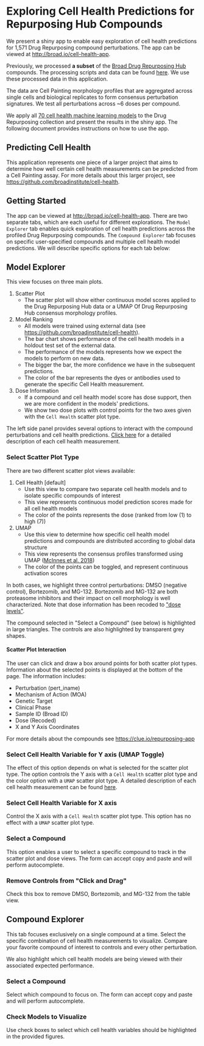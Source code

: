 # Exploring Cell Health Predictions for Repurposing Hub Compounds

We present a shiny app to enable easy exploration of cell health predictions for 1,571 Drug Repurposing compound perturbations.
The app can be viewed at http://broad.io/cell-health-app.

Previously, we processed **a subset** of the [Broad Drug Repurposing Hub](https://clue.io/repurposing#home) compounds.
The processing scripts and data can be found [here](https://github.com/broadinstitute/lincs-cell-painting).
We use these processed data in this application.

The data are Cell Painting morphology profiles that are aggregated across single cells and biological replicates to form consensus perturbation signatures.
We test all perturbations across ~6 doses per compound.

We apply all [70 cell health machine learning models](https://github.com/broadinstitute/cell-health/blob/master/1.generate-profiles/data/labels/feature_mapping_annotated.csv) to the Drug Repurposing collection and present the results in the shiny app.
The following document provides instructions on how to use the app.

## Predicting Cell Health

This application represents one piece of a larger project that aims to determine how well certain cell health measurements can be predicted from a Cell Painting assay.
For more details about this larger project, see https://github.com/broadinstitute/cell-health.

## Getting Started

The app can be viewed at http://broad.io/cell-health-app.
There are two separate tabs, which are each useful for different explorations.
The `Model Explorer` tab enables quick exploration of cell health predictions across the profiled Drug Repurposing compounds.
The `Compound Explorer` tab focuses on specific user-specified compounds and multiple cell health model predictions.
We will describe specific options for each tab below:

## Model Explorer

This view focuses on three main plots.

1. Scatter Plot
    * The scatter plot will show either continuous model scores applied to the Drug Repurposing Hub data or a UMAP Of Drug Repurposing Hub consensus morphology profiles.
2. Model Ranking
    * All models were trained using external data (see https://github.com/broadinstitute/cell-health).
    * The bar chart shows performance of the cell health models in a holdout test set of the external data.
    * The performance of the models represents how we expect the models to perform on new data.
    * The bigger the bar, the more confidence we have in the subsequent predictions.
    * The color of the bar represents the dyes or antibodies used to generate the specific Cell Health measurement.
3. Dose Information
    * If a compound and cell health model score has dose support, then we are more confident in the models' predictions.
    * We show two dose plots with control points for the two axes given with the `Cell Health` scatter plot type.

The left side panel provides several options to interact with the compound perturbations and cell health predictions.
[Click here](https://github.com/broadinstitute/cell-health/blob/master/1.generate-profiles/data/labels/feature_mapping_annotated.csv) for a detailed description of each cell health measurement.

### Select Scatter Plot Type

There are two different scatter plot views available:

1. Cell Health [default]
    * Use this view to compare two separate cell health models and to isolate specific compounds of interest
    * This view represents continuous model prediction scores made for all cell health models
    * The color of the points represents the dose (ranked from low (1) to high (7))
2. UMAP
    * Use this view to determine how specific cell health model predictions and compounds are distributed according to global data structure
    * This view represents the consensus profiles transformed using UMAP ([McInnes et al. 2018](https://arxiv.org/abs/1802.03426))
    * The color of the points can be toggled, and represent continuous activation scores

In both cases, we highlight three control perturbations: DMSO (negative control), Bortezomib, and MG-132.
Bortezomib and MG-132 are both proteasome inhibitors and their impact on cell morphology is well characterized.
Note that dose information has been recoded to ["dose levels"](https://github.com/broadinstitute/lincs-cell-painting/tree/master/consensus#recoding-dose-information).

The compound selected in "Select a Compound" (see below) is highlighted in large triangles.
The controls are also highlighted by transparent grey shapes.

#### Scatter Plot Interaction

The user can click and draw a box around points for both scatter plot types.
Information about the selected points is displayed at the bottom of the page.
The information includes:

* Perturbation (pert_iname)
* Mechanism of Action (MOA)
* Genetic Target
* Clinical Phase
* Sample ID (Broad ID)
* Dose (Recoded)
* X and Y Axis Coordinates

For more details about the compounds see https://clue.io/repurposing-app

### Select Cell Health Variable for Y axis (UMAP Toggle)

The effect of this option depends on what is selected for the scatter plot type.
The option controls the Y axis with a `Cell Health` scatter plot type and the color option with a `UMAP` scatter plot type.
A detailed description of each cell health measurement can be found [here](https://github.com/broadinstitute/cell-health/blob/master/1.generate-profiles/data/labels/feature_mapping_annotated.csv).

### Select Cell Health Variable for X axis

Control the X axis with a `Cell Health` scatter plot type.
This option has no effect with a `UMAP` scatter plot type.

### Select a Compound

This option enables a user to select a specific compound to track in the scatter plot and dose views.
The form can accept copy and paste and will perform autocomplete.

### Remove Controls from "Click and Drag"

Check this box to remove DMSO, Bortezomib, and MG-132 from the table view.

## Compound Explorer

This tab focuses exclusively on a single compound at a time.
Select the specific combination of cell health measurements to visualize.
Compare your favorite compound of interest to controls and every other perturbation.

We also highlight which cell health models are being viewed with their associated expected performance.

### Select a Compound

Select which compound to focus on.
The form can accept copy and paste and will perform autocomplete.

### Check Models to Visualize

Use check boxes to select which cell health variables should be highlighted in the provided figures.
